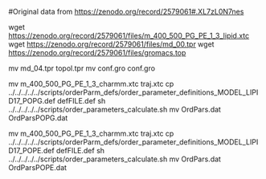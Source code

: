 #Original data from https://zenodo.org/record/2579061#.XL7zL0N7nes



wget  https://zenodo.org/record/2579061/files/m_400_500_PG_PE_1_3_lipid.xtc
wget  https://zenodo.org/record/2579061/files/md_00.tpr
wget  https://zenodo.org/record/2579061/files/gromacs.top

mv  md_04.tpr topol.tpr
mv  conf.gro conf.gro

mv  m_400_500_PG_PE_1_3_charmm.xtc traj.xtc
cp  ../../../../../scripts/orderParm_defs/order_parameter_definitions_MODEL_LIPID17_POPG.def defFILE.def
sh ../../../../../scripts/order_parameters_calculate.sh
mv OrdPars.dat OrdParsPOPG.dat

mv  m_400_500_PG_PE_1_3_charmm.xtc traj.xtc
cp  ../../../../../scripts/orderParm_defs/order_parameter_definitions_MODEL_LIPID17_POPE.def defFILE.def
sh ../../../../../scripts/order_parameters_calculate.sh
mv OrdPars.dat OrdParsPOPE.dat

